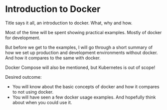 # Introduction to Docker

Title says it all, an introduction to docker. What, why and how.

Most of the time will be spent showing practical examples. Mostly of docker for development.

But before we get to the examples, I will go through a short summary of how we set up production and development environments without docker. And how it compares to the same with docker.

Docker Compose will also be mentioned, but Kubernetes is out of scope!

Desired outcome:

- You will know about the basic concepts of docker and how it compares to not using docker.
- You will have seen a few docker usage examples. And hopefully think about when you could use it.
